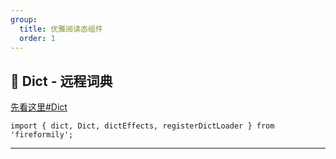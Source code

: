 ```yaml
---
group:
  title: 优雅阅读态组件
  order: 1
---
```


## 📕 Dict - 远程词典

[先看这里#Dict](/pro/dict)

```tsx pure
import { dict, Dict, dictEffects, registerDictLoader } from 'fireformily';
```

<hr />

<code title="远程词典的多种形态" src="./demos/DictDemo.tsx"></code>

<API path="./index.tsx" ></API>

